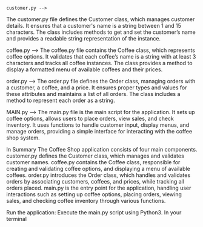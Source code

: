     customer.py -->
The customer.py file defines the Customer class, which manages customer details. It ensures that a customer's name is a string between 1 and 15 characters. The class includes methods to get and set the customer’s name and provides a readable string representation of the instance.

coffee.py -->
The coffee.py file contains the Coffee class, which represents coffee options. It validates that each coffee’s name is a string with at least 3 characters and tracks all coffee instances. The class provides a method to display a formatted menu of available coffees and their prices.

order.py -->
The order.py file defines the Order class, managing orders with a customer, a coffee, and a price. It ensures proper types and values for these attributes and maintains a list of all orders. The class includes a method to represent each order as a string.

MAIN.py -->
The main.py file is the main script for the application. It sets up coffee options, allows users to place orders, view sales, and check inventory. It uses functions to handle customer input, display menus, and manage orders, providing a simple interface for interacting with the coffee shop system.

In Summary
The Coffee Shop application consists of four main components. customer.py defines the Customer class, which manages and validates customer names. coffee.py contains the Coffee class, responsible for creating and validating coffee options, and displaying a menu of available coffees. order.py introduces the Order class, which handles and validates orders by associating customers, coffees, and prices, while tracking all orders placed. main.py is the entry point for the application, handling user interactions such as setting up coffee options, placing orders, viewing sales, and checking coffee inventory through various functions.

Run the application:
Execute the main.py script using Python3. In your terminal